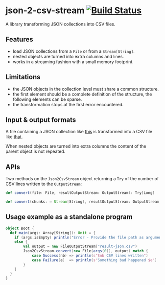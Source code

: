 json-2-csv-stream [![Build Status](https://travis-ci.org/agourlay/json-2-csv-stream.png?branch=master)](https://travis-ci.org/agourlay/json-2-csv-stream)
=========

A library transforming JSON collections into CSV files.

## Features

- load JSON collections from a ```File``` or from a ```Stream[String]```.
- nested objects are turned into extra columns and lines.
- works in a streaming fashion with a small memory footprint.

## Limitations

- the JSON objects in the collection level must share a common structure.
- the first element should be a complete definition of the structure, the following elements can be sparse.
- the transformation stops at the first error encountered.

## Input & output formats

A file containing a JSON collection like [this](https://github.com/agourlay/json-2-csv-stream/blob/master/src/test/resources/test.json) is transformed into a CSV file like [that](https://github.com/agourlay/json-2-csv-stream/blob/master/src/test/resources/test-json.csv).

When nested objects are turned into extra columns the content of the parent object is not repeated.

## APIs

Two methods on the ```Json2CsvStream``` object returning a ```Try``` of the number of CSV lines written to the ```OutputStream```:

```scala
def convert(file: File, resultOutputStream: OutputStream): Try[Long]

def convert(chunks: ⇒ Stream[String], resultOutputStream: OutputStream): Try[Long]
```

## Usage example as a standalone program

```scala
object Boot {
  def main(args: Array[String]): Unit = {
    if (args.isEmpty) println("Error - Provide the file path as argument ")
    else {
        val output = new FileOutputStream("result-json.csv")
        Json2CsvStream.convert(new File(args(0)), output) match {
        	case Success(nb) => println(s"$nb CSV lines written")
        	case Failure(e)  => println(s"Something bad happened $e")
  	    }
    }
  }
}
```